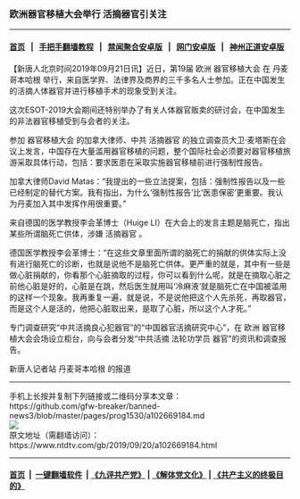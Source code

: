 ### 欧洲器官移植大会举行 活摘器官引关注
------------------------

#### [首页](https://github.com/gfw-breaker/banned-news3/blob/master/README.md) &nbsp;&nbsp;|&nbsp;&nbsp; [手把手翻墙教程](https://github.com/gfw-breaker/guides/wiki) &nbsp;&nbsp;|&nbsp;&nbsp; [禁闻聚合安卓版](https://github.com/gfw-breaker/bn-android) &nbsp;&nbsp;|&nbsp;&nbsp; [网门安卓版](https://github.com/oGate2/oGate) &nbsp;&nbsp;|&nbsp;&nbsp; [神州正道安卓版](https://github.com/SzzdOgate/update) 



<div><div class="post_content" itemprop="articleBody">
 <p>
  【新唐人北京时间2019年09月21日讯】近日，第19届
  <ok href="https://www.ntdtv.com/gb/欧洲.htm">
   欧洲
  </ok>
  <ok href="https://www.ntdtv.com/gb/器官移植大会.htm">
   器官移植大会
  </ok>
  在
  <ok href="https://www.ntdtv.com/gb/丹麦哥本哈根.htm">
   丹麦哥本哈根
  </ok>
  举行，来自医学界、法律界及商界的三千多名人士参加。正在中国发生的活摘人体器官并进行移植手术的现象受到关注。
 </p>
 <p>
  这次ESOT-2019大会期间还特别举办了有关人体器官贩卖的研讨会，在中国发生的非法器官移植受到与会者的关注。
 </p>
 <p>
  参加
  <ok href="https://www.ntdtv.com/gb/器官移植大会.htm">
   器官移植大会
  </ok>
  的加拿大律师、中共
  <ok href="https://www.ntdtv.com/gb/活摘器官.htm">
   活摘器官
  </ok>
  的独立调查员大卫‧麦塔斯在会议上发言，中国存在大量滥用器官移植的问题，整个国际社会必须要对器官移植旅游采取具体行动，包括：要求医患在采取实施器官移植前进行强制性报告。
 </p>
 <p>
  加拿大律师David Matas：“我提出的一些立法提案，包括：强制性报告以及一些已经制定的替代方案。我有指出，为什么‘强制性报告’比‘医患保密’更重要。我认为丹麦加入其中发挥作用很重要。”
 </p>
 <p>
  来自德国的医学教授李会革博士（Huige LI）在大会上的发言主题是脑死亡，指出某些所谓脑死亡供体，涉嫌
  <ok href="https://www.ntdtv.com/gb/活摘器官.htm">
   活摘器官
  </ok>
  。
 </p>
 <p>
  德国医学教授李会革博士：“在这些文章里面所谓的脑死亡的捐献的供体实际上没有进行脑死亡的诊断，也就是说他不是脑死亡供体。更严重的就是，其中有一些是做心脏捐献的，你看那个心脏摘取的过程，你可以看到什么呢，就是在摘取心脏之前他心脏是好的，心脏是在跳，然后医生就用叫‘冷麻液‘就是脑死亡在中国被滥用的这样一个现象。我再重复一遍，就是说，不是说他把这个人先杀死，再取器官，而是这个人是活的，他把心脏取出来，是取了心脏，所以这个人才死。”
 </p>
 <p>
  专门调查研究“中共活摘良心犯器官”的“中国器官活摘研究中心”，在
  <ok href="https://www.ntdtv.com/gb/欧洲.htm">
   欧洲
  </ok>
  器官移植大会会场设立柜台，向与会者分发“中共活摘
  <ok href="https://www.ntdtv.com/gb/法轮功学员.htm">
   法轮功学员
  </ok>
  器官”的资讯和调查报告。
 </p>
 <p>
  新唐人记者站
  <ok href="https://www.ntdtv.com/gb/丹麦哥本哈根.htm">
   丹麦哥本哈根
  </ok>
  的报道
 </p>
 <div class="single_ad">
 </div>
</div>
</div>
<hr/>
手机上长按并复制下列链接或二维码分享本文章：<br/>
https://github.com/gfw-breaker/banned-news3/blob/master/pages/prog1530/a102669184.md <br/>
<a href='https://github.com/gfw-breaker/banned-news3/blob/master/pages/prog1530/a102669184.md'><img src='https://github.com/gfw-breaker/banned-news3/blob/master/pages/prog1530/a102669184.md.png'/></a> <br/>
原文地址（需翻墙访问）：https://www.ntdtv.com/gb/2019/09/20/a102669184.html


------------------------
#### [首页](https://github.com/gfw-breaker/banned-news3/blob/master/README.md) &nbsp;|&nbsp; [一键翻墙软件](https://github.com/gfw-breaker/nogfw/blob/master/README.md) &nbsp;| [《九评共产党》](https://github.com/gfw-breaker/9ping.md/blob/master/README.md#九评之一评共产党是什么) | [《解体党文化》](https://github.com/gfw-breaker/jtdwh.md/blob/master/README.md) | [《共产主义的终极目的》](https://github.com/gfw-breaker/gczydzjmd.md/blob/master/README.md)


<img src='http://gfw-breaker.win/banned-news3/pages/prog1530/a102669184.md' width='0px' height='0px'/>